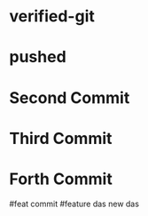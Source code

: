 # verified-git

# pushed

# Second Commit

# Third Commit
# Forth Commit

#feat commit
#feature das
new 
das
